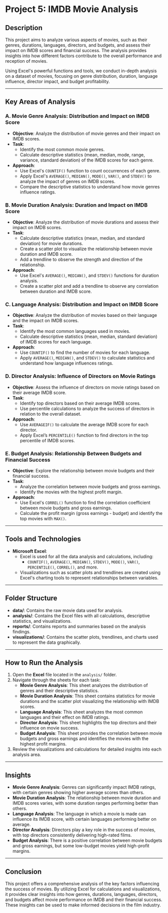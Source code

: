 # Project 5: IMDB Movie Analysis

## Description
This project aims to analyze various aspects of movies, such as their genres, durations, languages, directors, and budgets, and assess their impact on IMDB scores and financial success. The analysis provides insights into how different factors contribute to the overall performance and reception of movies.

Using Excel's powerful functions and tools, we conduct in-depth analysis on a dataset of movies, focusing on genre distribution, duration, language influence, director impact, and budget profitability.

---

## Key Areas of Analysis

### A. Movie Genre Analysis: Distribution and Impact on IMDB Score
- **Objective**: Analyze the distribution of movie genres and their impact on IMDB scores.
- **Task**:
  - Identify the most common movie genres.
  - Calculate descriptive statistics (mean, median, mode, range, variance, standard deviation) of the IMDB scores for each genre.
- **Approach**:
  - Use Excel's `COUNTIF()` function to count occurrences of each genre.
  - Apply Excel's `AVERAGE()`, `MEDIAN()`, `MODE()`, `VAR()`, and `STDEV()` to analyze the impact of genres on IMDB scores.
  - Compare the descriptive statistics to understand how movie genres influence ratings.

### B. Movie Duration Analysis: Duration and Impact on IMDB Score
- **Objective**: Analyze the distribution of movie durations and assess their impact on IMDB scores.
- **Task**:
  - Calculate descriptive statistics (mean, median, and standard deviation) for movie durations.
  - Create a scatter plot to visualize the relationship between movie duration and IMDB score.
  - Add a trendline to observe the strength and direction of the relationship.
- **Approach**:
  - Use Excel's `AVERAGE()`, `MEDIAN()`, and `STDEV()` functions for duration analysis.
  - Create a scatter plot and add a trendline to observe any correlation between duration and IMDB score.

### C. Language Analysis: Distribution and Impact on IMDB Score
- **Objective**: Analyze the distribution of movies based on their language and the impact on IMDB scores.
- **Task**:
  - Identify the most common languages used in movies.
  - Calculate descriptive statistics (mean, median, standard deviation) of IMDB scores for each language.
- **Approach**:
  - Use `COUNTIF()` to find the number of movies for each language.
  - Apply `AVERAGE()`, `MEDIAN()`, and `STDEV()` to calculate statistics and understand how language influences ratings.

### D. Director Analysis: Influence of Directors on Movie Ratings
- **Objective**: Assess the influence of directors on movie ratings based on their average IMDB score.
- **Task**:
  - Identify top directors based on their average IMDB scores.
  - Use percentile calculations to analyze the success of directors in relation to the overall dataset.
- **Approach**:
  - Use `AVERAGEIF()` to calculate the average IMDB score for each director.
  - Apply Excel’s `PERCENTILE()` function to find directors in the top percentile of IMDB scores.

### E. Budget Analysis: Relationship Between Budgets and Financial Success
- **Objective**: Explore the relationship between movie budgets and their financial success.
- **Task**:
  - Analyze the correlation between movie budgets and gross earnings.
  - Identify the movies with the highest profit margin.
- **Approach**:
  - Use Excel's `CORREL()` function to find the correlation coefficient between movie budgets and gross earnings.
  - Calculate the profit margin (gross earnings - budget) and identify the top movies with `MAX()`.

---

## Tools and Technologies
- **Microsoft Excel**:
  - Excel is used for all the data analysis and calculations, including:
    - `COUNTIF()`, `AVERAGE()`, `MEDIAN()`, `STDEV()`, `MODE()`, `VAR()`, `PERCENTILE()`, `CORREL()`, and more.
  - Visualizations such as scatter plots and trendlines are created using Excel's charting tools to represent relationships between variables.

---

## Folder Structure
- **data/**: Contains the raw movie data used for analysis.
- **analysis/**: Contains the Excel files with all calculations, descriptive statistics, and visualizations.
- **reports/**: Contains reports and summaries based on the analysis findings.
- **visualizations/**: Contains the scatter plots, trendlines, and charts used to represent the data graphically.

---

## How to Run the Analysis
1. Open the **Excel** file located in the `analysis/` folder.
2. Navigate through the sheets for each task:
   - **Movie Genre Analysis**: This sheet analyzes the distribution of genres and their descriptive statistics.
   - **Movie Duration Analysis**: This sheet contains statistics for movie durations and the scatter plot visualizing the relationship with IMDB scores.
   - **Language Analysis**: This sheet analyzes the most common languages and their effect on IMDB ratings.
   - **Director Analysis**: This sheet highlights the top directors and their influence on movie success.
   - **Budget Analysis**: This sheet provides the correlation between movie budgets and gross earnings and identifies the movies with the highest profit margins.
3. Review the visualizations and calculations for detailed insights into each analysis area.

---

## Insights
- **Movie Genre Analysis**: Genres can significantly impact IMDB ratings, with certain genres showing higher average scores than others.
- **Movie Duration Analysis**: The relationship between movie duration and IMDB scores varies, with some duration ranges performing better than others.
- **Language Analysis**: The language in which a movie is made can influence its IMDB score, with certain languages performing better on average.
- **Director Analysis**: Directors play a key role in the success of movies, with top directors consistently delivering high-rated films.
- **Budget Analysis**: There is a positive correlation between movie budgets and gross earnings, but some low-budget movies yield high-profit margins.

---

## Conclusion
This project offers a comprehensive analysis of the key factors influencing the success of movies. By utilizing Excel for calculations and visualizations, it provides clear insights into how genres, durations, languages, directors, and budgets affect movie performance on IMDB and their financial success. These insights can be used to make informed decisions in the film industry.
